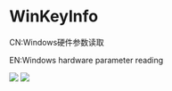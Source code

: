 # WinKeyInfo
CN:Windows硬件参数读取

EN:Windows hardware parameter reading

[![](https://img.shields.io/badge/MIT-license-brightgreen.svg)](https://github.com/CodeHack-V/WinKeyInfo/blob/main/LICENSE)
[![](https://img.shields.io/badge/.NET-6.0-informational.svg)]([https://github.com/CodeHack-V/WinKeyInfo/blob/main/LICENSE](https://dotnet.microsoft.com/en-us/download/dotnet/6.0/runtime))
